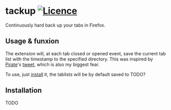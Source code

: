 # tackup [![Licence](https://img.shields.io/badge/license-MIT-blue.svg?style=flat)](LICENSE)
Continuously hard back up your tabs in Firefox.

## Usage & funxion

The extension will, at each tab closed or opened event, save the current tab list with the timestamp to the specified directory.
This was inspired by [Pirate](https://github.com/thecoshman)'s [tweet](https://twitter.com/thecoshman/status/991028360590618624), which is also my biggest fear.

To use, just [install](#Installation) it, the tablists will be by default saved to TODO?

## Installation

TODO
